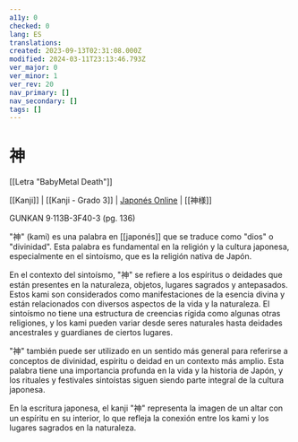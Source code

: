 ```yaml
---
a11y: 0
checked: 0
lang: ES
translations: 
created: 2023-09-13T02:31:08.000Z
modified: 2024-03-11T23:13:46.793Z
ver_major: 0
ver_minor: 1
ver_rev: 20
nav_primary: []
nav_secondary: []
tags: []
---
```

# 神

[[Letra "BabyMetal Death"]]

[[Kanji]] | [[Kanji - Grado 3]] | [Japonés Online](http://japonesonline.com/kanjis/busqueda/?s=%E7%A5%9E&x=0&y=0) | [[神様]]

GUNKAN 9·113B-3F40-3 (pg. 136)

"神" (kami) es una palabra en [[japonés]] que se traduce como "dios" o "divinidad". Esta palabra es fundamental en la religión y la cultura japonesa, especialmente en el sintoísmo, que es la religión nativa de Japón.

En el contexto del sintoísmo, "神" se refiere a los espíritus o deidades que están presentes en la naturaleza, objetos, lugares sagrados y antepasados. Estos kami son considerados como manifestaciones de la esencia divina y están relacionados con diversos aspectos de la vida y la naturaleza. El sintoísmo no tiene una estructura de creencias rígida como algunas otras religiones, y los kami pueden variar desde seres naturales hasta deidades ancestrales y guardianes de ciertos lugares.

"神" también puede ser utilizado en un sentido más general para referirse a conceptos de divinidad, espíritu o deidad en un contexto más amplio. Esta palabra tiene una importancia profunda en la vida y la historia de Japón, y los rituales y festivales sintoístas siguen siendo parte integral de la cultura japonesa.

En la escritura japonesa, el kanji "神" representa la imagen de un altar con un espíritu en su interior, lo que refleja la conexión entre los kami y los lugares sagrados en la naturaleza.